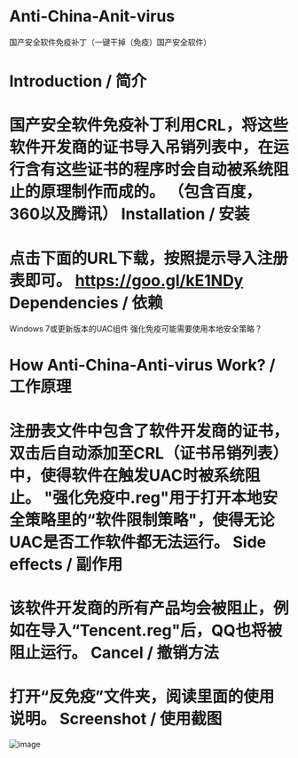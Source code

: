 Anti-China-Anit-virus
=====================

国产安全软件免疫补丁（一键干掉（免疫）国产安全软件）

Introduction / 简介
=====================
国产安全软件免疫补丁利用CRL，将这些软件开发商的证书导入吊销列表中，在运行含有这些证书的程序时会自动被系统阻止的原理制作而成的。
（包含百度，360以及腾讯）
Installation / 安装
=====================
点击下面的URL下载，按照提示导入注册表即可。
https://goo.gl/kE1NDy
Dependencies / 依赖
====================
Windows 7或更新版本的UAC组件
强化免疫可能需要使用本地安全策略？

How Anti-China-Anti-virus Work? / 工作原理
===========================================
注册表文件中包含了软件开发商的证书，双击后自动添加至CRL（证书吊销列表）中，使得软件在触发UAC时被系统阻止。
"强化免疫中.reg"用于打开本地安全策略里的“软件限制策略"，使得无论UAC是否工作软件都无法运行。
Side effects / 副作用
==========================================
该软件开发商的所有产品均会被阻止，例如在导入“Tencent.reg"后，QQ也将被阻止运行。
Cancel / 撤销方法
=========================================
打开“反免疫”文件夹，阅读里面的使用说明。
Screenshot / 使用截图
=========================================
![image](https://raw.githubusercontent.com/SCFWSE-Ye/Anti-China-Anit-virus/master/Screenshot.JPG)
